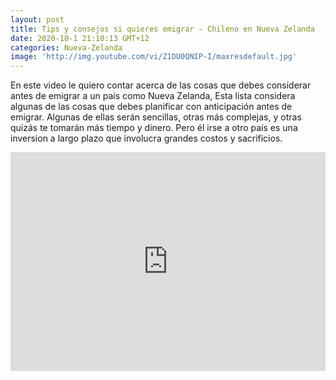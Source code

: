 ```yaml
---
layout: post
title: Tips y consejos si quieres emigrar - Chileno en Nueva Zelanda
date: 2020-10-1 21:10:13 GMT+12
categories: Nueva-Zelanda
image: 'http://img.youtube.com/vi/Z1DU0QNIP-I/maxresdefault.jpg'
---
```


En este video le quiero contar acerca de las cosas que debes considerar antes de emigrar a un país como Nueva Zelanda, Esta lista considera algunas de las cosas que debes planificar con anticipación antes de emigrar. Algunas de ellas serán sencillas, otras más complejas, y otras quizás te tomarán más tiempo y dinero. Pero él irse a otro país es una inversion a largo plazo que involucra grandes costos y sacrificios.

<iframe width="100%" height="350" src="https://www.youtube.com/embed/Z1DU0QNIP-I" frameborder="0" allowfullscreen></iframe>
